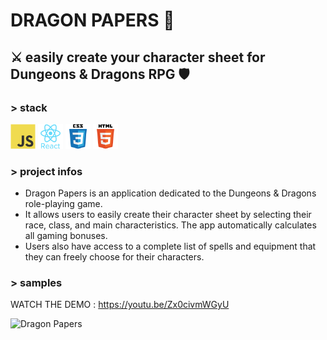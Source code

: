 # DRAGON PAPERS 🐉

## ⚔️ easily create your character sheet for Dungeons & Dragons RPG 🛡️

### > stack
<p align="left">
  <img src="https://raw.githubusercontent.com/devicons/devicon/master/icons/javascript/javascript-original.svg" alt="JavaScript" width="40" height="40"/>
  <img src="https://raw.githubusercontent.com/devicons/devicon/master/icons/react/react-original-wordmark.svg" alt="React" width="40" height="40"/>
  <img src="https://raw.githubusercontent.com/devicons/devicon/master/icons/css3/css3-original-wordmark.svg" alt="CSS3" width="40" height="40"/>
  <img src="https://raw.githubusercontent.com/devicons/devicon/master/icons/html5/html5-original-wordmark.svg" alt="HTML5" width="40" height="40"/>
</p>

### > project infos

- Dragon Papers is an application dedicated to the Dungeons & Dragons role-playing game.
- It allows users to easily create their character sheet by selecting their race, class, and main characteristics. The app automatically calculates all gaming bonuses. 
- Users also have access to a complete list of spells and equipment that they can freely choose for their characters.

### > samples

<p>WATCH THE DEMO : <a href="https://youtu.be/Zx0civmWGyU?feature=shared" target="_blank">https://youtu.be/Zx0civmWGyU</a></p>

<img src="https://julienbonet.fr/images/dragon_papers_illustr.jpg" alt="Dragon Papers"/>


